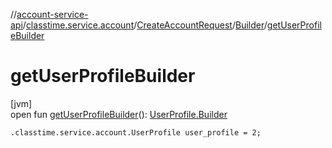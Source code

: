 //[account-service-api](../../../../index.md)/[classtime.service.account](../../index.md)/[CreateAccountRequest](../index.md)/[Builder](index.md)/[getUserProfileBuilder](get-user-profile-builder.md)

# getUserProfileBuilder

[jvm]\
open fun [getUserProfileBuilder](get-user-profile-builder.md)(): [UserProfile.Builder](../../-user-profile/-builder/index.md)

`.classtime.service.account.UserProfile user_profile = 2;`
